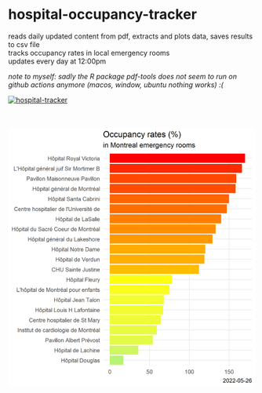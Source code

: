 # hospital-occupancy-tracker
reads daily updated content from pdf, extracts and plots data, saves results to csv file
<br>
tracks occupancy rates in local emergency rooms
<br>
updates every day at 12:00pm
<p>
<i>note to myself: sadly the R package pdf-tools does not seem to run on github actions anymore (macos, window, ubuntu nothing works) :(</i>

[![hospital-tracker](https://github.com/jlomako/hospital-occupancy-tracker/actions/workflows/main.yml/badge.svg)](https://github.com/jlomako/hospital-occupancy-tracker/actions/workflows/main.yml)





<br><br>
<img src = "img/today.png" width="600" />
